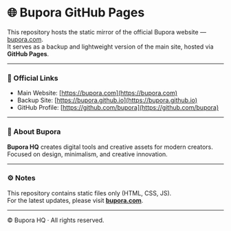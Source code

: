 # 🌐 Bupora GitHub Pages

This repository hosts the static mirror of the official Bupora website — [bupora.com](https://bupora.com).  
It serves as a backup and lightweight version of the main site, hosted via **GitHub Pages**.

---

### 🔗 Official Links
- Main Website: [https://bupora.com](https://bupora.com)
- Backup Site: [https://bupora.github.io](https://bupora.github.io)
- GitHub Profile: [https://github.com/bupora](https://github.com/bupora)

---

### 🧩 About Bupora
**Bupora HQ** creates digital tools and creative assets for modern creators.  
Focused on design, minimalism, and creative innovation.

---

### ⚙️ Notes
This repository contains static files only (HTML, CSS, JS).  
For the latest updates, please visit **[bupora.com](https://bupora.com)**.

---

© Bupora HQ · All rights reserved.
